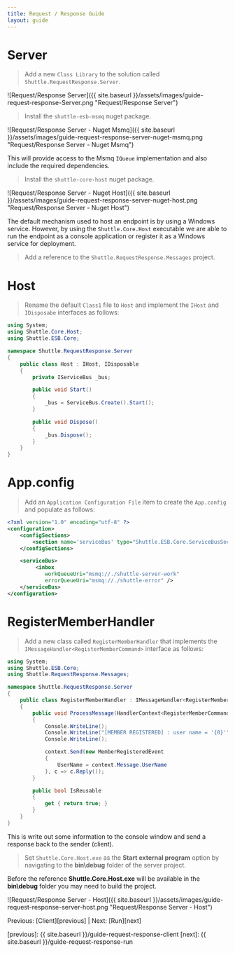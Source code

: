 ```yaml
---
title: Request / Response Guide
layout: guide
---
```

<script src="{{ site.baseurl }}/assets/js/guide-request-response.js"></script>
<script>shuttle.guideData.selectedItemName = 'guide-request-response-server'</script>
# Server

> Add a new `Class Library` to the solution called `Shuttle.RequestResponse.Server`.

![Request/Response Server]({{ site.baseurl }}/assets/images/guide-request-response-Server.png "Request/Response Server")

> Install the `shuttle-esb-msmq` nuget package.

![Request/Response Server - Nuget Msmq]({{ site.baseurl }}/assets/images/guide-request-response-server-nuget-msmq.png "Request/Response Server - Nuget Msmq")

This will provide access to the Msmq `IQueue` implementation and also include the required dependencies.

> Install the `shuttle-core-host` nuget package.

![Request/Response Server - Nuget Host]({{ site.baseurl }}/assets/images/guide-request-response-server-nuget-host.png "Request/Response Server - Nuget Host")

The default mechanism used to host an endpoint is by using a Windows service.  However, by using the `Shuttle.Core.Host` executable we are able to run the endpoint as a console application or register it as a Windows service for deployment.

> Add a reference to the `Shuttle.RequestResponse.Messages` project.

# Host

> Rename the default `Class1` file to `Host` and implement the `IHost` and `IDisposabe` interfaces as follows:

``` c#
using System;
using Shuttle.Core.Host;
using Shuttle.ESB.Core;

namespace Shuttle.RequestResponse.Server
{
	public class Host : IHost, IDisposable
	{
		private IServiceBus _bus;

		public void Start()
		{
			_bus = ServiceBus.Create().Start();
		}

		public void Dispose()
		{
			_bus.Dispose();
		}
	}
}
```

# App.config

> Add an `Application Configuration File` item to create the `App.config` and populate as follows:

``` xml
<?xml version="1.0" encoding="utf-8" ?>
<configuration>
	<configSections>
		<section name='serviceBus' type="Shuttle.ESB.Core.ServiceBusSection, Shuttle.ESB.Core"/>
	</configSections>

	<serviceBus>
		 <inbox
			workQueueUri="msmq://./shuttle-server-work"
			errorQueueUri="msmq://./shuttle-error" />
	</serviceBus>
</configuration>
```

# RegisterMemberHandler

> Add a new class called `RegisterMemberHandler` that implements the `IMessageHandler<RegisterMemberCommand>` interface as follows:

``` c#
using System;
using Shuttle.ESB.Core;
using Shuttle.RequestResponse.Messages;

namespace Shuttle.RequestResponse.Server
{
	public class RegisterMemberHandler : IMessageHandler<RegisterMemberCommand>
	{
		public void ProcessMessage(HandlerContext<RegisterMemberCommand> context)
		{
			Console.WriteLine();
			Console.WriteLine("[MEMBER REGISTERED] : user name = '{0}'", context.Message.UserName);
			Console.WriteLine();

			context.Send(new MemberRegisteredEvent
			{
				UserName = context.Message.UserName
			}, c => c.Reply());
		}

		public bool IsReusable
		{
			get { return true; }
		}
	}
}
```

This is write out some information to the console window and send a response back to the sender (client).

> Set `Shuttle.Core.Host.exe` as the **Start external program** option by navigating to the **bin\debug** folder of the server project.

<div class='alert alert-info'>Before the reference <strong>Shuttle.Core.Host.exe</strong> will be available in the <strong>bin\debug</strong> folder you may need to build the project.</div>

![Request/Response Server - Host]({{ site.baseurl }}/assets/images/guide-request-response-server-host.png "Request/Response Server - Host")

Previous: [Client][previous] | Next: [Run][next]

[previous]: {{ site.baseurl }}/guide-request-response-client
[next]: {{ site.baseurl }}/guide-request-response-run